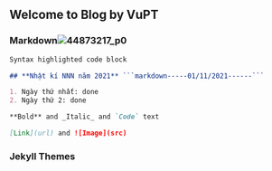 ## Welcome to Blog by VuPT

### Markdown![44873217_p0](https://user-images.githubusercontent.com/77707528/139784822-cf82c030-b147-4679-a26a-e51cc4ebc546.jpg)

```markdown
Syntax highlighted code block

## **Nhật kí NNN năm 2021** ```markdown-----01/11/2021------```

1. Ngày thứ nhất: done
2. Ngày thứ 2: done

**Bold** and _Italic_ and `Code` text

[Link](url) and ![Image](src)
```

### Jekyll Themes
